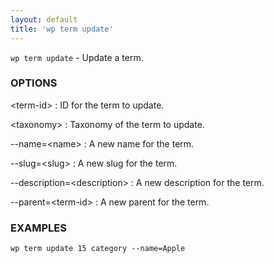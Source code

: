 ```yaml
---
layout: default
title: 'wp term update'
---
```


`wp term update` - Update a term.

### OPTIONS

&lt;term-id&gt;
: ID for the term to update.

&lt;taxonomy&gt;
: Taxonomy of the term to update.

--name=&lt;name&gt;
: A new name for the term.

--slug=&lt;slug&gt;
: A new slug for the term.

--description=&lt;description&gt;
: A new description for the term.

--parent=&lt;term-id&gt;
: A new parent for the term.

### EXAMPLES

    wp term update 15 category --name=Apple

